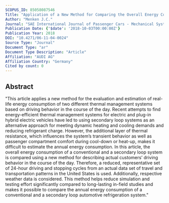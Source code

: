 ```yaml
---
SCOPUS_ID: 85058087546
Title: "Application of a New Method for Comparing the Overall Energy Consumption of Different Automotive Thermal Management Systems"
Author: "Menken J.C."
Journal: "SAE International Journal of Passenger Cars - Mechanical Systems"
Publication Date: {'$date': '2018-10-03T00:00:00Z'}
Publication Year: 2018
DOI: "10.4271/06-11-04-0024"
Source Type: "Journal"
Document Type: "ar"
Document Type Description: "Article"
Affiliation: "AUDI AG"
Affiliation Country: "Germany"
Cited by count: 0
---
```


## Abstract
"This article applies a new method for the evaluation and estimation of real-life energy consumption of two different thermal management systems based on driving behavior in the course of the day. Recent attempts to find energy-efficient thermal management systems for electric and plug-in hybrid electric vehicles have led to using secondary loop systems as an alternative approach for meeting dynamic heating and cooling demands and reducing refrigerant charge. However, the additional layer of thermal resistance, which influences the system’s transient behavior as well as passenger compartment comfort during cool-down or heat-up, makes it difficult to estimate the annual energy consumption. In this article, the overall energy consumption of a conventional and a secondary loop system is compared using a new method for describing actual customers’ driving behavior in the course of the day. Therefore, a reduced, representative set of 24-hour driving and stopping cycles from an actual data set of travel and transportation patterns in the United States is used. Additionally, respective weather data is considered. This method helps reduce simulation and testing effort significantly compared to long-lasting in-field studies and makes it possible to compare the annual energy consumption of a conventional and a secondary loop automotive refrigeration system."
